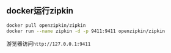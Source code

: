 ## docker运行zipkin
```bash
docker pull openzipkin/zipkin
docker run --name zipkin -d -p 9411:9411 openzipkin/zipkin
```
游览器访问`http://127.0.0.1:9411`


